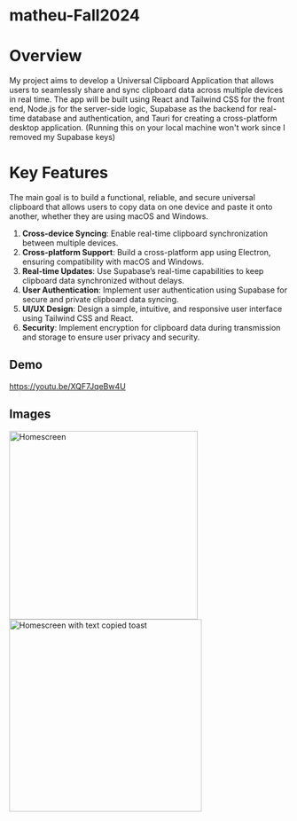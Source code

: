 # matheu-Fall2024

# Overview

My project aims to develop a Universal Clipboard Application that allows users to seamlessly share and sync clipboard data across multiple devices in real time. The app will be built using React and Tailwind CSS for the front end, Node.js for the server-side logic, Supabase as the backend for real-time database and authentication, and Tauri for creating a cross-platform desktop application. (Running this on your local machine won't work since I removed my Supabase keys)

# Key Features

The main goal is to build a functional, reliable, and secure universal clipboard that allows users to copy data on one device and paste it onto another, whether they are using macOS and Windows.

1. **Cross-device Syncing**: Enable real-time clipboard synchronization between multiple devices.
2. **Cross-platform Support**: Build a cross-platform app using Electron, ensuring compatibility with macOS and Windows.
3. **Real-time Updates**: Use Supabase’s real-time capabilities to keep clipboard data synchronized without delays.
4. **User Authentication**: Implement user authentication using Supabase for secure and private clipboard data syncing.
5. **UI/UX Design**: Design a simple, intuitive, and responsive user interface using Tailwind CSS and React.
6. **Security**: Implement encryption for clipboard data during transmission and storage to ensure user privacy and security.

## Demo

https://youtu.be/XQF7JqeBw4U

## Images

<img width="340" alt="Homescreen" src="https://imgur.com/a/d3p85gf">
<img width="347" alt="Homescreen with text copied toast" src="https://imgur.com/a/4jKBL3Q">
